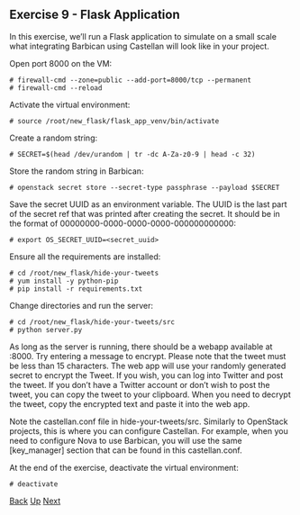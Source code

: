 ## Exercise 9 - Flask Application
In this exercise, we’ll run a Flask application to simulate on a small scale what integrating Barbican using Castellan will look like in your project.

Open port 8000 on the VM:

    # firewall-cmd --zone=public --add-port=8000/tcp --permanent
    # firewall-cmd --reload

Activate the virtual environment:

    # source /root/new_flask/flask_app_venv/bin/activate

Create a random string:

    # SECRET=$(head /dev/urandom | tr -dc A-Za-z0-9 | head -c 32)

Store the random string in Barbican:

    # openstack secret store --secret-type passphrase --payload $SECRET

Save the secret UUID as an environment variable.  The UUID is the last part of the secret ref that was printed after creating the secret.  It should be in the format of 00000000-0000-0000-0000-000000000000:

    # export OS_SECRET_UUID=<secret_uuid>

Ensure all the requirements are installed:

    # cd /root/new_flask/hide-your-tweets
    # yum install -y python-pip
    # pip install -r requirements.txt

Change directories and run the server:

    # cd /root/new_flask/hide-your-tweets/src
    # python server.py

As long as the server is running, there should be a webapp available at <your-vm-ip>:8000.  Try entering a message to encrypt.  Please note that the tweet must be less than 15 characters.  The web app will use your randomly generated secret to encrypt the Tweet.  If you wish, you can log into Twitter and post the tweet.  If you don’t have a Twitter account or don’t wish to post the tweet, you can copy the tweet to your clipboard.  When you need to decrypt the tweet, copy the encrypted text and paste it into the web app.

Note the castellan.conf file in hide-your-tweets/src.  Similarly to OpenStack projects, this is where you can configure Castellan.  For example, when you need to configure Nova to use Barbican, you will use the same [key_manager] section that can be found in this castellan.conf.

At the end of the exercise, deactivate the virtual environment:

    # deactivate


[Back](Exercise_08_X509_Certifcates.md) [Up](../README.md) [Next](Exercise_10_HSM_Integration.md)
